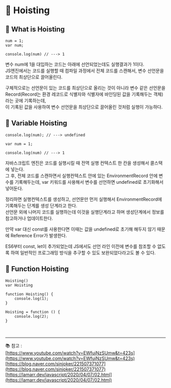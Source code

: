 # 🔑 Hoisting

## 📌 What is Hoisting

```
num = 1;
var num;

console.log(num) // ---> 1 
```

변수 num에 1을 대입하는 코드는 아래에 선언되었는데도 실행결과가 1이다.<br>
JS엔진에서는 코드를 실행할 때 컴파일 과정에서 전체 코드를 스캔해서, 변수 선언문을 코드의 최상단으로 끌어올린다.

구체적으로는 선언문이 있는 코드를 최상단으로 올리는 것이 아니라 변수 같은 선언문을 Record(Record는 환경 레코드로 식별자와 식별자에 바인딩된 값을 기록해두는 객체)라는 곳에 기록하는데,<br>
이 기록된 값을 사용하여 변수 선언문을 최상단으로 끌어올린 것처럼 실행이 가능하다.

## 📌 Variable Hoisting

```
console.log(num); // ---> undefined

var num = 1;

console.log(num) // ---> 1 
```

자바스크립트 엔진은 코드를 실행시킬 때 전역 실행 컨텍스트 한 칸을 생성해서 콜스택에 넣는다.<br>
그 후, 전체 코드를 스캔하면서 실행컨텍스트 안에 있는 EnvironmentRecord 안에 변수를 기록해두는데, var 키워드를 사용해서 변수를 선언하면 undefined로 초기화해서 넣어둔다.<br>

정리하면 실행컨텍스트를 생성하고, 선언문만 먼저 실행해서 EnvironmentRecord에 기록해두는 단계를 생성 단계라고 한다.<br>
선언문 외에 나머지 코드를 실행하는데 이것을 실행단계라고 하며 생성단계에서 정보를 참고하거나 업데이트한다.

만약 var 대신 const를 사용한다면 이때는 값을 undefined로 초기해 해두지 않기 때문에 Reference Error가 발생한다.

ES6부터 const, let이 추가되었는데 JS에서도 선언 라인 이전에 변수를 참조할 수 없도록 하여 일반적인 프로그래밍 방식을 추구할 수 있도 보완되었다라고도 볼 수 있다.

## 📌 Function Hoisting

```
Hoisting()
var Hoisting

function Hoisting() {
    console.log(1);
}

Hoisting = function () {
    console.log(2);
}
```



<br>

---

📚 참고 : <br>
[https://www.youtube.com/watch?v=EWfujNzSUmw&t=423s](https://www.youtube.com/watch?v=EWfujNzSUmw&t=423s)
<br>
[https://blog.naver.com/sinjoker/221507371077](https://blog.naver.com/sinjoker/221507371077)
<br>
[https://lamarr.dev/javascript/2020/04/07/02.html](https://lamarr.dev/javascript/2020/04/07/02.html)